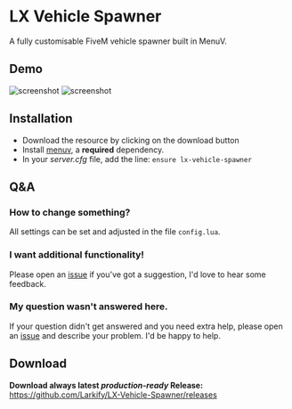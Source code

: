 # LX Vehicle Spawner
A fully customisable FiveM vehicle spawner built in MenuV.

## Demo
![screenshot](https://images-ext-1.discordapp.net/external/1eaimgitfH4M5EoplpkVDm3ZMfLvUzBuo8quFrEQ1Js/https/cdn.larkx.xyz/uploads/RGpmC4rE.png)
![screenshot](https://images-ext-2.discordapp.net/external/1mcN2LBTzKvH-Dhq4Dkuc53eK757UFzOe-nnZ5jCpaY/https/cdn.larkx.xyz/uploads/p29ice9j.png)

## Installation
- Download the resource by clicking on the download button
- Install [menuv](https://github.com/ThymonA/menuv/releases/tag/v1.4.1), a **required** dependency.
- In your *server.cfg* file, add the line: 
`ensure lx-vehicle-spawner`

## Q&A
### How to change something?
All settings can be set and adjusted in the file `config.lua`.

### I want additional functionality!
Please open an [issue](https://github.com/Larkify/LX-Vehicle-Spawner/issues) if you've got a suggestion, I'd love to hear some feedback.

### My question wasn't answered here.
If your question didn't get answered and you need extra help, please open an [issue](https://github.com/Larkify/LX-Vehicle-Spawner/issues) and describe your problem. I'd be happy to help.

## Download
**Download always latest *production-ready* Release:**
https://github.com/Larkify/LX-Vehicle-Spawner/releases
